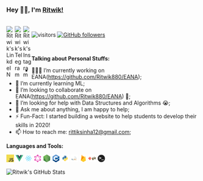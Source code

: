 ### Hey 👋🏽, I'm [Ritwik!](https://ritwik880.github.io/my-profile/) 

<br/>
<a href="https://www.linkedin.com/in/ritwik-sinha-8854a2146/">
  <img align="left" alt="Ritwik's LinkdeIN" width="22px" src="https://cdn.jsdelivr.net/npm/simple-icons@v3/icons/linkedin.svg" />
</a>
<a href="https://t.me/@Mr_Ritwik">
  <img align="left" alt="Ritwik's Telegram" width="22px" src="https://cdn.jsdelivr.net/npm/simple-icons@v3/icons/telegram.svg" />
</a>
<a href="https://www.instagram.com/mr_ritwik/">
  <img align="left" alt="Ritwik's Instagram" width="22px" src="https://cdn.jsdelivr.net/npm/simple-icons@v3/icons/instagram.svg" />
</a>



![visitors](https://visitor-badge.laobi.icu/badge?page_id=Ritwik880.Ritwik880)
[![GitHub followers](https://img.shields.io/github/followers/Ritwik880.svg?style=social&label=Follow)](https://github.com/Ritwik880?tab=followers)

<br />


  
**Talking about Personal Stuffs:**

- 👨🏽‍💻 I’m currently working on EANA(https://github.com/Ritwik880/EANA);
- 🌱 I’m currently learning ML; 
- 👯 I’m looking to collaborate on EANA(https://github.com/Ritwik880/EANA) 🤝;
- 🤔 I’m looking for help with Data Structures and Algorithms 😭;
- 💬 Ask me about anything, I am happy to help;
- ⚡️ Fun-Fact: I started building a website to help students to develop their skills in 2020!
- 📫 How to reach me: rittiksinha12@gmail.com;


**Languages and Tools:**  

<code><img height="20" src="https://raw.githubusercontent.com/github/explore/80688e429a7d4ef2fca1e82350fe8e3517d3494d/topics/javascript/javascript.png"></code>
<code><img height="20" src="https://raw.githubusercontent.com/github/explore/80688e429a7d4ef2fca1e82350fe8e3517d3494d/topics/vue/vue.png"></code>
<code><img height="20" src="https://raw.githubusercontent.com/github/explore/80688e429a7d4ef2fca1e82350fe8e3517d3494d/topics/react/react.png"></code>
<code><img height="20" src="https://raw.githubusercontent.com/github/explore/5c058a388828bb5fde0bcafd4bc867b5bb3f26f3/topics/graphql/graphql.png"></code>
<code><img height="20" src="https://raw.githubusercontent.com/github/explore/80688e429a7d4ef2fca1e82350fe8e3517d3494d/topics/nodejs/nodejs.png"></code>
<code><img height="20" src="https://raw.githubusercontent.com/github/explore/80688e429a7d4ef2fca1e82350fe8e3517d3494d/topics/cpp/cpp.png"></code>
<code><img height="20" src="https://raw.githubusercontent.com/github/explore/80688e429a7d4ef2fca1e82350fe8e3517d3494d/topics/python/python.png"></code>
<code><img height="20" src="https://raw.githubusercontent.com/github/explore/80688e429a7d4ef2fca1e82350fe8e3517d3494d/topics/mysql/mysql.png"></code>
<code><img height="20" src="https://raw.githubusercontent.com/github/explore/80688e429a7d4ef2fca1e82350fe8e3517d3494d/topics/firebase/firebase.png"></code>
<code><img height="20" src="https://raw.githubusercontent.com/github/explore/80688e429a7d4ef2fca1e82350fe8e3517d3494d/topics/git/git.png"></code>
<code><img height="20" src="https://raw.githubusercontent.com/github/explore/80688e429a7d4ef2fca1e82350fe8e3517d3494d/topics/terminal/terminal.png"></code>


![Ritwik's GitHub Stats](https://github-readme-stats.vercel.app/api?username=Ritwik880&hide=[%22issues%22,%22contribs%22]&show_icons=true&title_color=fff&icon_color=79ff97&text_color=9f9f9f&bg_color=151515)
 
